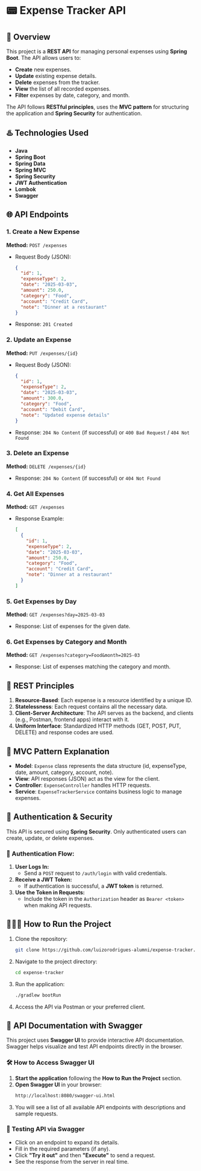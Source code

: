 # 📟 Expense Tracker API

## 🚀 Overview
This project is a **REST API** for managing personal expenses using **Spring Boot**. The API allows users to:
- **Create** new expenses.
- **Update** existing expense details.
- **Delete** expenses from the tracker.
- **View** the list of all recorded expenses.
- **Filter** expenses by date, category, and month.

The API follows **RESTful principles**, uses the **MVC pattern** for structuring the application and **Spring Security** for authentication.

## ♨️ Technologies Used
- **Java**
- **Spring Boot**
- **Spring Data**
- **Spring MVC**
- **Spring Security**
- **JWT Authentication**
- **Lombok**
- **Swagger**

## 🌐 API Endpoints

### 1. Create a New Expense
**Method:** `POST /expenses`
- Request Body (JSON):
    ```json
    {
      "id": 1,
      "expenseType": 2,
      "date": "2025-03-03",
      "amount": 250.0,
      "category": "Food",
      "account": "Credit Card",
      "note": "Dinner at a restaurant"
    }
    ```
- Response: `201 Created`

### 2. Update an Expense
**Method:** `PUT /expenses/{id}`
- Request Body (JSON):
    ```json
    {
      "id": 1,
      "expenseType": 2,
      "date": "2025-03-03",
      "amount": 300.0,
      "category": "Food",
      "account": "Debit Card",
      "note": "Updated expense details"
    }
    ```
- Response: `204 No Content` (if successful) or `400 Bad Request` / `404 Not Found`

### 3. Delete an Expense
**Method:** `DELETE /expenses/{id}`
- Response: `204 No Content` (if successful) or `404 Not Found`

### 4. Get All Expenses
**Method:** `GET /expenses`
- Response Example:
    ```json
    [
      {
        "id": 1,
        "expenseType": 2,
        "date": "2025-03-03",
        "amount": 250.0,
        "category": "Food",
        "account": "Credit Card",
        "note": "Dinner at a restaurant"
      }
    ]
    ```

### 5. Get Expenses by Day
**Method:** `GET /expenses?day=2025-03-03`
- Response: List of expenses for the given date.

### 6. Get Expenses by Category and Month
**Method:** `GET /expenses?category=Food&month=2025-03`
- Response: List of expenses matching the category and month.

## 📜 REST Principles
1. **Resource-Based**: Each expense is a resource identified by a unique ID.
2. **Statelessness**: Each request contains all the necessary data.
3. **Client-Server Architecture**: The API serves as the backend, and clients (e.g., Postman, frontend apps) interact with it.
4. **Uniform Interface**: Standardized HTTP methods (GET, POST, PUT, DELETE) and response codes are used.

## 🔄 MVC Pattern Explanation
- **Model**: `Expense` class represents the data structure (id, expenseType, date, amount, category, account, note).
- **View**: API responses (JSON) act as the view for the client.
- **Controller**: `ExpenseController` handles HTTP requests.
- **Service**: `ExpenseTrackerService` contains business logic to manage expenses.

## 🔐 Authentication & Security
This API is secured using **Spring Security**. Only authenticated users can create, update, or delete expenses.  

### 🔑 Authentication Flow:
1. **User Logs In:**  
   - Send a `POST` request to `/auth/login` with valid credentials.  
2. **Receive a JWT Token:**  
   - If authentication is successful, a **JWT token** is returned.  
3. **Use the Token in Requests:**  
   - Include the token in the `Authorization` header as `Bearer <token>` when making API requests.  

## 🏃🏻‍♀️ How to Run the Project
1. Clone the repository:
   ```sh
   git clone https://github.com/luizorodrigues-alumni/expense-tracker.git
   ```
2. Navigate to the project directory:
   ```sh
   cd expense-tracker
   ```
3. Run the application:
   ```sh
   ./gradlew bootRun
   ```
4. Access the API via Postman or your preferred client.


## 📖 API Documentation with Swagger  
This project uses **Swagger UI** to provide interactive API documentation. Swagger helps visualize and test API endpoints directly in the browser.  

### 🛠️ How to Access Swagger UI  
1. **Start the application** following the **How to Run the Project** section.  
2. **Open Swagger UI** in your browser:
   ```sh
   http://localhost:8080/swagger-ui.html
    ```
3. You will see a list of all available API endpoints with descriptions and sample requests.  

### 📝 Testing API via Swagger  
- Click on an endpoint to expand its details.  
- Fill in the required parameters (if any).  
- Click **"Try it out"** and then **"Execute"** to send a request.  
- See the response from the server in real time.  



